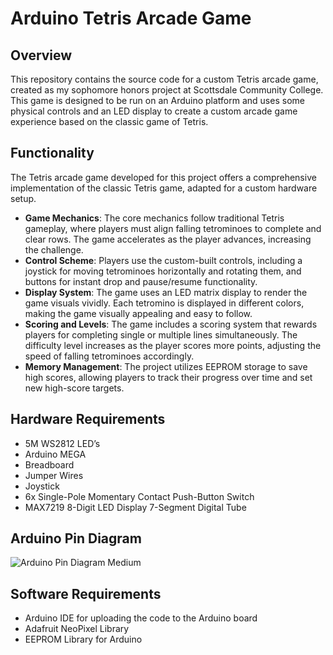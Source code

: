 # Arduino Tetris Arcade Game

## Overview
This repository contains the source code for a custom Tetris arcade game, created as my sophomore honors project at Scottsdale Community College. This game is designed to be run on an Arduino platform and uses some physical controls and an LED display to create a custom arcade game experience based on the classic game of Tetris.

## Functionality

The Tetris arcade game developed for this project offers a comprehensive implementation of the classic Tetris game, adapted for a custom hardware setup.

- **Game Mechanics**: The core mechanics follow traditional Tetris gameplay, where players must align falling tetrominoes to complete and clear rows. The game accelerates as the player advances, increasing the challenge.
- **Control Scheme**: Players use the custom-built controls, including a joystick for moving tetrominoes horizontally and rotating them, and buttons for instant drop and pause/resume functionality.
- **Display System**: The game uses an LED matrix display to render the game visuals vividly. Each tetromino is displayed in different colors, making the game visually appealing and easy to follow.
- **Scoring and Levels**: The game includes a scoring system that rewards players for completing single or multiple lines simultaneously. The difficulty level increases as the player scores more points, adjusting the speed of falling tetrominoes accordingly.
- **Memory Management**: The project utilizes EEPROM storage to save high scores, allowing players to track their progress over time and set new high-score targets.

## Hardware Requirements
- 5M WS2812 LED’s 
- Arduino MEGA
- Breadboard
- Jumper Wires
- Joystick
- 6x Single-Pole Momentary Contact Push-Button Switch
- MAX7219 8-Digit LED Display 7-Segment Digital Tube

## Arduino Pin Diagram
![Arduino Pin Diagram Medium](https://github.com/naluthi/Arduino-Tetris-Arcade-Game/assets/116135231/3d3accac-642c-4168-957b-4e825acb2651)

## Software Requirements
- Arduino IDE for uploading the code to the Arduino board
- Adafruit NeoPixel Library
- EEPROM Library for Arduino
